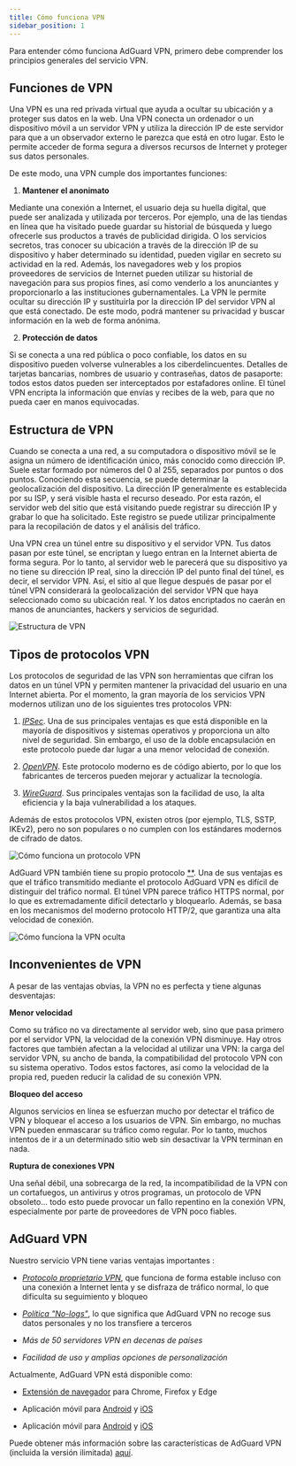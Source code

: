 ```yaml
---
title: Cómo funciona VPN
sidebar_position: 1
---
```


Para entender cómo funciona AdGuard VPN, primero debe comprender los principios generales del servicio VPN.

## Funciones de VPN

Una VPN es una red privada virtual que ayuda a ocultar su ubicación y a proteger sus datos en la web. Una VPN conecta un ordenador o un dispositivo móvil a un servidor VPN y utiliza la dirección IP de este servidor para que a un observador externo le parezca que está en otro lugar. Esto le permite acceder de forma segura a diversos recursos de Internet y proteger sus datos personales.

De este modo, una VPN cumple dos importantes funciones:

1. **Mantener el anonimato**

Mediante una conexión a Internet, el usuario deja su huella digital, que puede ser analizada y utilizada por terceros. Por ejemplo, una de las tiendas en línea que ha visitado puede guardar su historial de búsqueda y luego ofrecerle sus productos a través de publicidad dirigida. O los servicios secretos, tras conocer su ubicación a través de la dirección IP de su dispositivo y haber determinado su identidad, pueden vigilar en secreto su actividad en la red. Además, los navegadores web y los propios proveedores de servicios de Internet pueden utilizar su historial de navegación para sus propios fines, así como venderlo a los anunciantes y proporcionarlo a las instituciones gubernamentales. La VPN le permite ocultar su dirección IP y sustituirla por la dirección IP del servidor VPN al que está conectado. De este modo, podrá mantener su privacidad y buscar información en la web de forma anónima.

2. **Protección de datos**

Si se conecta a una red pública o poco confiable, los datos en su dispositivo pueden volverse vulnerables a los ciberdelincuentes. Detalles de tarjetas bancarias, nombres de usuario y contraseñas, datos de pasaporte: todos estos datos pueden ser interceptados por estafadores online. El túnel VPN encripta la información que envías y recibes de la web, para que no pueda caer en manos equivocadas.

## Estructura de VPN

Cuando se conecta a una red, a su computadora o dispositivo móvil se le asigna un número de identificación único, más conocido como dirección IP. Suele estar formado por números del 0 al 255, separados por puntos o dos puntos. Conociendo esta secuencia, se puede determinar la geolocalización del dispositivo. La dirección IP generalmente es establecida por su ISP, y será visible hasta el recurso deseado. Por esta razón, el servidor web del sitio que está visitando puede registrar su dirección IP y grabar lo que ha solicitado. Este registro se puede utilizar principalmente para la recopilación de datos y el análisis del tráfico.

Una VPN crea un túnel entre su dispositivo y el servidor VPN. Tus datos pasan por este túnel, se encriptan y luego entran en la Internet abierta de forma segura. Por lo tanto, al servidor web le parecerá que su dispositivo ya no tiene su dirección IP real, sino la dirección IP del punto final del túnel, es decir, el servidor VPN. Así, el sitio al que llegue después de pasar por el túnel VPN considerará la geolocalización del servidor VPN que haya seleccionado como su ubicación real. Y los datos encriptados no caerán en manos de anunciantes, hackers y servicios de seguridad.

![Estructura de VPN](https://cdn.adguard.com/public/Adguard/Website/Images/seo/en/how_vpn_3.jpg)

## Tipos de protocolos VPN

Los protocolos de seguridad de las VPN son herramientas que cifran los datos en un túnel VPN y permiten mantener la privacidad del usuario en una Internet abierta. Por el momento, la gran mayoría de los servicios VPN modernos utilizan uno de los siguientes tres protocolos VPN:

1. [*IPSec*](https://en.wikipedia.org/wiki/IPsec). Una de sus principales ventajas es que está disponible en la mayoría de dispositivos y sistemas operativos y proporciona un alto nivel de seguridad. Sin embargo, el uso de la doble encapsulación [](https://en.wikipedia.org/wiki/Encapsulation_(networking)) en este protocolo puede dar lugar a una menor velocidad de conexión.

2. [*OpenVPN*](https://en.wikipedia.org/wiki/OpenVPN). Este protocolo moderno es de código abierto, por lo que los fabricantes de terceros pueden mejorar y actualizar la tecnología.

3. [*WireGuard*](https://en.wikipedia.org/wiki/WireGuard). Sus principales ventajas son la facilidad de uso, la alta eficiencia y la baja vulnerabilidad a los ataques.

Además de estos protocolos VPN, existen otros (por ejemplo, TLS, SSTP, IKEv2), pero no son populares o no cumplen con los estándares modernos de cifrado de datos.

![Cómo funciona un protocolo VPN](https://cdn.adguard.com/public/Adguard/Blog/vpn/protocol/4.svg)

AdGuard VPN también tiene su propio protocolo [**](adguard-vpn-protocol.mdx). Una de sus ventajas es que el tráfico transmitido mediante el protocolo AdGuard VPN es difícil de distinguir del tráfico normal. El túnel VPN parece tráfico HTTPS normal, por lo que es extremadamente difícil detectarlo y bloquearlo. Además, se basa en los mecanismos del moderno protocolo HTTP/2, que garantiza una alta velocidad de conexión.

![Cómo funciona la VPN oculta](https://cdn.adguard.com/public/Adguard/Blog/vpn/protocol/5.svg)

## Inconvenientes de VPN

A pesar de las ventajas obvias, la VPN no es perfecta y tiene algunas desventajas:

**Menor velocidad**

Como su tráfico no va directamente al servidor web, sino que pasa primero por el servidor VPN, la velocidad de la conexión VPN disminuye. Hay otros factores que también afectan a la velocidad al utilizar una VPN: la carga del servidor VPN, su ancho de banda, la compatibilidad del protocolo VPN con su sistema operativo. Todos estos factores, así como la velocidad de la propia red, pueden reducir la calidad de su conexión VPN.

**Bloqueo del acceso**

Algunos servicios en línea se esfuerzan mucho por detectar el tráfico de VPN y bloquear el acceso a los usuarios de VPN. Sin embargo, no muchas VPN pueden enmascarar su tráfico como regular. Por lo tanto, muchos intentos de ir a un determinado sitio web sin desactivar la VPN terminan en nada.

**Ruptura de conexiones VPN**

Una señal débil, una sobrecarga de la red, la incompatibilidad de la VPN con un cortafuegos, un antivirus y otros programas, un protocolo de VPN obsoleto... todo esto puede provocar un fallo repentino en la conexión VPN, especialmente por parte de proveedores de VPN poco fiables.

## AdGuard VPN

Nuestro servicio VPN tiene varias ventajas importantes [](why-adguard-vpn.md):

* [*Protocolo proprietario VPN*](adguard-vpn-protocol.mdx), que funciona de forma estable incluso con una conexión a Internet lenta y se disfraza de tráfico normal, lo que dificulta su seguimiento y bloqueo

* [*Política "No-logs"*](https://adguard-vpn.com/en/privacy.html), lo que significa que AdGuard VPN no recoge sus datos personales y no los transfiere a terceros

* *Más de 50 servidores VPN en decenas de países*

* *Facilidad de uso y amplias opciones de personalización*

Actualmente, AdGuard VPN está disponible como:

* [Extensión de navegador](../adguard-vpn-browser-extension/overview.md) para Chrome, Firefox y Edge

* Aplicación móvil para [Android](../adguard-vpn-for-android/overview.md) y [iOS](../adguard-vpn-for-ios/overview.md)

* Aplicación móvil para [Android](../adguard-vpn-for-windows/overview.md) y [iOS](../adguard-vpn-for-mac/overview.md)

Puede obtener más información sobre las características de AdGuard VPN (incluida la versión ilimitada) [aquí](https://adguard-vpn.com/en/welcome.html).
